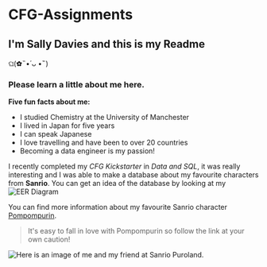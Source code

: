 # CFG-Assignments

## I'm Sally Davies and this is my Readme 

ଘ(✿˵•́ ᴗ •̀˵)

### Please learn a little about me here. 

__Five fun facts about me:__
* I studied Chemistry at the University of Manchester
* I lived in Japan for five years
* I can speak Japanese
* I love travelling and have been to over 20 countries
* Becoming a data engineer is my passion!

I recently completed my *CFG Kickstarter* in *Data and SQL*, it was really interesting and I was able to make a
database about my favourite characters from **Sanrio**. 
You can get an idea of the database by looking at my ![EER Diagram](../../Screenshot%202024-08-13%20at%2016.58.04.png)

You can find more information about my favourite Sanrio character [Pompompurin](https://sanrio.fandom.com/wiki/Pompompurin).
> It's easy to fall in love with Pompompurin so follow the link at your own caution!

![Here is an image of me and my friend at Sanrio Puroland.](../../Film/Japan%20filn/CNV00017.JPG)